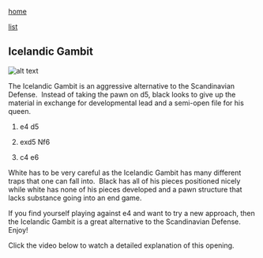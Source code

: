 [home](/zaliczeniowe1awww/)

[list](/zaliczeniowe1awww/list)

## Icelandic Gambit

![alt text](https://www.thechesswebsite.com/wp-content/uploads/2013/02/icelandic-gambit.jpg "Icelandic Gambit")


The Icelandic Gambit is an aggressive alternative to the Scandinavian Defense.  Instead of taking the pawn on d5, black looks to give up the material in exchange for developmental lead and a semi-open file for his queen.

1. e4 d5

2. exd5 Nf6

3. c4 e6

White has to be very careful as the Icelandic Gambit has many different traps that one can fall into.  Black has all of his pieces positioned nicely while white has none of his pieces developed and a pawn structure that lacks substance going into an end game.

If you find yourself playing against e4 and want to try a new approach, then the Icelandic Gambit is a great alternative to the Scandinavian Defense.  Enjoy!

Click the video below to watch a detailed explanation of this opening.


